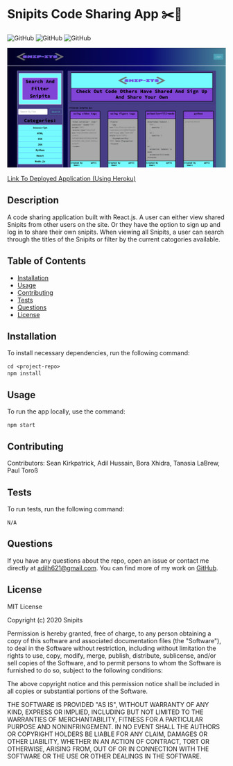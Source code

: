 # Snipits Code Sharing App ✂️📎

![GitHub](https://img.shields.io/github/downloads/adilh621/snip-its/total) ![GitHub](https://img.shields.io/github/languages/top/adilh621/snip-its) ![GitHub](https://img.shields.io/badge/license-MIT-green?style=flat) 

<img src="./assets/ScreenShot.png">

[Link To Deployed Application (Using Heroku)](https://snip-its.herokuapp.com/)

## Description
A code sharing application built with React.js. A user can either view shared Snipits from other users on the site. Or they have the option to  sign up and log in to share their own snipits. When viewing all Snipits, a user can search through the titles of the Snipits or filter by the current catogories available.
## Table of Contents 
  - [Installation](#installation)
  - [Usage](#usage)
  - [Contributing](#contributing)
  - [Tests](#tests)
  - [Questions](#questions)
  - [License](#license)
## Installation
To install necessary dependencies, run the following command:
``` 
cd <project-repo>
npm install
```
## Usage
To run the app locally, use the command:
``` 
npm start
```
## Contributing
Contributors: Sean Kirkpatrick, Adil Hussain, Bora Xhidra, Tanasia LaBrew, Paul Toroß
## Tests
To run tests, run the following command:
```
N/A
```
## Questions
If you have any questions about the repo, open an issue or contact me directly at adilh621@gmail.com. You can find more of my work on [GitHub](https://github.com/adilh621).
## License
MIT License

Copyright (c) 2020 Snipits

Permission is hereby granted, free of charge, to any person obtaining a copy
of this software and associated documentation files (the "Software"), to deal
in the Software without restriction, including without limitation the rights
to use, copy, modify, merge, publish, distribute, sublicense, and/or sell
copies of the Software, and to permit persons to whom the Software is
furnished to do so, subject to the following conditions:

The above copyright notice and this permission notice shall be included in all
copies or substantial portions of the Software.

THE SOFTWARE IS PROVIDED "AS IS", WITHOUT WARRANTY OF ANY KIND, EXPRESS OR
IMPLIED, INCLUDING BUT NOT LIMITED TO THE WARRANTIES OF MERCHANTABILITY,
FITNESS FOR A PARTICULAR PURPOSE AND NONINFRINGEMENT. IN NO EVENT SHALL THE
AUTHORS OR COPYRIGHT HOLDERS BE LIABLE FOR ANY CLAIM, DAMAGES OR OTHER
LIABILITY, WHETHER IN AN ACTION OF CONTRACT, TORT OR OTHERWISE, ARISING FROM,
OUT OF OR IN CONNECTION WITH THE SOFTWARE OR THE USE OR OTHER DEALINGS IN THE
SOFTWARE.
